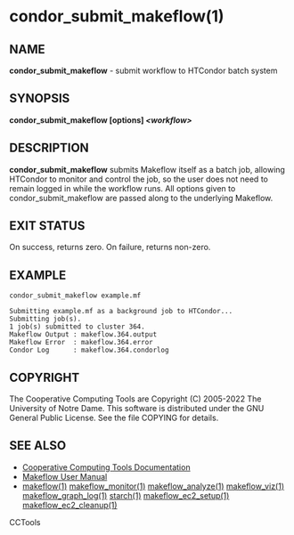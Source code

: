 






















# condor_submit_makeflow(1)

## NAME
**condor_submit_makeflow** - submit workflow to HTCondor batch system

## SYNOPSIS
**condor_submit_makeflow [options] _&lt;workflow&gt;_**

## DESCRIPTION
**condor_submit_makeflow** submits Makeflow itself as a batch job,
allowing HTCondor to monitor and control the job, so the user does
not need to remain logged in while the workflow runs.  All options
given to condor_submit_makeflow are passed along to the underlying Makeflow.

## EXIT STATUS
On success, returns zero. On failure, returns non-zero.

## EXAMPLE
```
condor_submit_makeflow example.mf

Submitting example.mf as a background job to HTCondor...
Submitting job(s).
1 job(s) submitted to cluster 364.
Makeflow Output : makeflow.364.output
Makeflow Error  : makeflow.364.error
Condor Log      : makeflow.364.condorlog
```

## COPYRIGHT
The Cooperative Computing Tools are Copyright (C) 2005-2022 The University of Notre Dame.  This software is distributed under the GNU General Public License.  See the file COPYING for details.

## SEE ALSO

- [Cooperative Computing Tools Documentation]("../index.html")
- [Makeflow User Manual]("../makeflow.html")
- [makeflow(1)](makeflow.md) [makeflow_monitor(1)](makeflow_monitor.md) [makeflow_analyze(1)](makeflow_analyze.md) [makeflow_viz(1)](makeflow_viz.md) [makeflow_graph_log(1)](makeflow_graph_log.md) [starch(1)](starch.md) [makeflow_ec2_setup(1)](makeflow_ec2_setup.md) [makeflow_ec2_cleanup(1)](makeflow_ec2_cleanup.md)


CCTools
